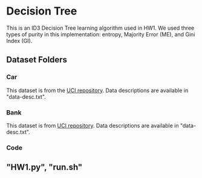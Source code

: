 # Decision Tree
This is an ID3 Decision Tree learning algorithm used in HW1. We used three types of purity in this implementation: entropy, Majority Error (ME), and Gini Index (GI). 
## Dataset Folders
### Car
This dataset is from the [UCI repository](https://archive.ics.uci.edu/ml/datasets/car+evaluation). Data descriptions are available in "data-desc.txt". 
### Bank
This dataset is from [UCI repository](https://archive.ics.uci.edu/ml/datasets/Bank+Marketing). Data descriptions are available in "data-desc.txt". 
### Code
## "HW1.py", "run.sh"

